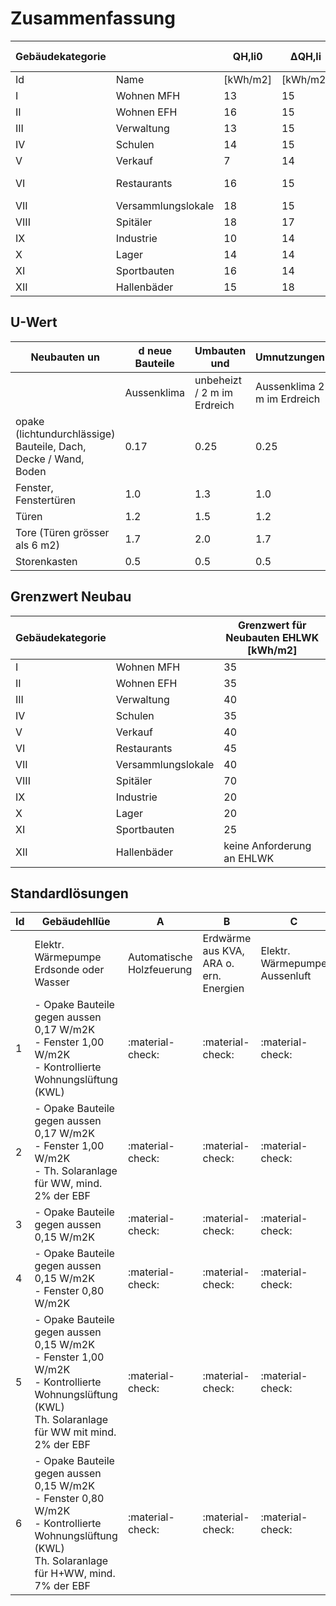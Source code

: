 
# Zusammenfassung

| Gebäudekategorie |                    | QH,li0   | ΔQH,li   | PH,li [W/m2] | QH,li [kWh/m2]        |
| ---------------- | ------------------ | -------- | -------- | ------------ | --------------------- |
| Id               | Name               | [kWh/m2] | [kWh/m2] |              |                       |
| I                | Wohnen MFH         | 13       | 15       | 20           |                       |
| II               | Wohnen EFH         | 16       | 15       | 25           |                       |
| III              | Verwaltung         | 13       | 15       | 25           |                       |
| IV               | Schulen            | 14       | 15       | 20           |                       |
| V                | Verkauf            | 7        | 14       |              |                       |
| VI               | Restaurants        | 16       | 15       |              | 1,5 * QH,li_Neubauten |
| VII              | Versammlungslokale | 18       | 15       |              | (bisher 1,25)         |
| VIII             | Spitäler           | 18       | 17       |              |                       |
| IX               | Industrie          | 10       | 14       |              |                       |
| X                | Lager              | 14       | 14       |              |                       |
| XI               | Sportbauten        | 16       | 14       |              |                       |
| XII              | Hallenbäder        | 15       | 18       |              |                       |

## U-Wert

| Neubauten un                                                     | d neue Bauteile | Umbauten und                | Umnutzungen                 |
| ---------------------------------------------------------------- | --------------- | --------------------------- | --------------------------- |
|                                                                  | Aussenklima     | unbeheizt / 2 m im Erdreich | Aussenklima 2 m im Erdreich |
| opake (lichtundurchlässige) Bauteile,  Dach, Decke / Wand, Boden | 0.17            | 0.25                        | 0.25                        |
| Fenster, Fenstertüren                                            | 1.0             | 1.3                         | 1.0                         |
| Türen                                                            | 1.2             | 1.5                         | 1.2                         |
| Tore (Türen grösser als 6 m2)                                    | 1.7             | 2.0                         | 1.7                         |
| Storenkasten                                                     | 0.5             | 0.5                         | 0.5                         |

## Grenzwert Neubau

| Gebäudekategorie |                    | Grenzwert für Neubauten EHLWK [kWh/m2] |
| ---------------- | ------------------ | -------------------------------------- |
| I                | Wohnen MFH         | 35                                     |
| II               | Wohnen EFH         | 35                                     |
| III              | Verwaltung         | 40                                     |
| IV               | Schulen            | 35                                     |
| V                | Verkauf            | 40                                     |
| VI               | Restaurants        | 45                                     |
| VII              | Versammlungslokale | 40                                     |
| VIII             | Spitäler           | 70                                     |
| IX               | Industrie          | 20                                     |
| X                | Lager              | 20                                     |
| XI               | Sportbauten        | 25                                     |
| XII              | Hallenbäder        | keine Anforderung an EHLWK             |


## Standardlösungen

| Id  | Gebäudehllüe                                                                                                                                                   |  A                                      | B                             | C                 | D                       | E                     | F                |  G |
| --- | -------------------------------------------------------------------------------------------------------------------------------------------------------------- | ------------------------- | -------------------------------------- | ----------------------------- | ----------------- | ----------------------- | --------------------- | ---------------- |
|     | Elektr. Wärmepumpe Erdsonde oder Wasser                                                                                                                        | Automatische Holzfeuerung | Erdwärme aus KVA, ARA o. ern. Energien | Elektr. Wärmepumpe Aussenluft | Stückholzfeuerung | GasbetriebeneWärmepumpe | Fossiler Wärmeerzeuge |                  |
| 1   | - Opake Bauteile gegen aussen 0,17 W/m2K <br>- Fenster 1,00 W/m2K   <br>- Kontrollierte Wohnungslüftung (KWL)                                                  | :material-check:          | :material-check:                       | :material-check:              | :material-check:  |                         |                       |                  |
| 2   | - Opake Bauteile gegen aussen 0,17 W/m2K <br>-  Fenster 1,00 W/m2K <br>- Th. Solaranlage für WW, mind. 2% der EBF                                              | :material-check:          | :material-check:                       | :material-check:              | :material-check:  | :material-check:        |                       |                  |
| 3   | - Opake Bauteile gegen aussen 0,15 W/m2K                                                                                                                       | :material-check:          | :material-check:                       | :material-check:              |                   |                         |                       |                  |
| 4   | - Opake Bauteile gegen aussen 0,15 W/m2K  <br>- Fenster 0,80 W/m2K <br>                                                                                        | :material-check:          | :material-check:                       | :material-check:              | :material-check:  |                         |                       |                  |
| 5   | - Opake Bauteile gegen aussen 0,15 W/m2K <br>- Fenster 1,00 W/m2K  <br>- Kontrollierte Wohnungslüftung (KWL) <br> Th. Solaranlage für WW mit mind. 2% der EBF  | :material-check:          | :material-check:                       | :material-check:              | :material-check:  | :material-check:        | :material-check:      |                  |
| 6   | - Opake Bauteile gegen aussen 0,15 W/m2K <br>-  Fenster 0,80 W/m2K   <br>- Kontrollierte Wohnungslüftung (KWL) <br> Th. Solaranlage für H+WW, mind. 7% der EBF | :material-check:          | :material-check:                       | :material-check:              | :material-check:  | :material-check:        | :material-check:      | :material-check: |
